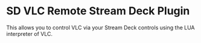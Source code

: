 # SD VLC Remote Stream Deck Plugin
 This allows you to control VLC via your Stream Deck controls using the LUA interpreter of VLC.

